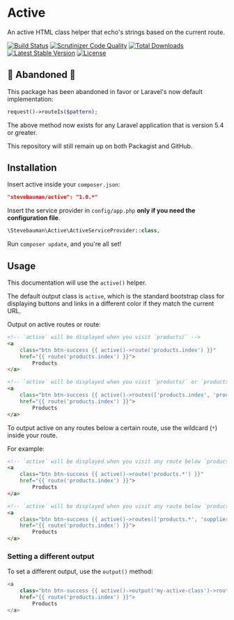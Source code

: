 # Active

An active HTML class helper that echo's strings based on the current route.

[![Build Status](https://img.shields.io/travis/stevebauman/active.svg?style=flat-square)](https://travis-ci.org/stevebauman/active)
[![Scrutinizer Code Quality](https://img.shields.io/scrutinizer/g/stevebauman/active/master.svg?style=flat-square)](https://scrutinizer-ci.com/g/stevebauman/active/?branch=master)
[![Total Downloads](https://img.shields.io/packagist/dt/stevebauman/active.svg?style=flat-square)](https://packagist.org/packages/stevebauman/active)
[![Latest Stable Version](https://img.shields.io/packagist/v/stevebauman/active.svg?style=flat-square)](https://packagist.org/packages/stevebauman/active)
[![License](https://img.shields.io/packagist/l/stevebauman/active.svg?style=flat-square)](https://packagist.org/stevebauman/active)

## 🚨 Abandoned 🚨

This package has been abandoned in favor or Laravel's now default implementation:

```php
request()->routeIs($pattern);
```

The above method now exists for any Laravel application that is version 5.4 or greater.

This repository will still remain up on both Packagist and GitHub.

## Installation

Insert active inside your `composer.json`:

```json
"stevebauman/active": "1.0.*"
```

Insert the service provider in `config/app.php` **only if you need the configuration file**.

```php
\Stevebauman\Active\ActiveServiceProvider::class,
```

Run `composer update`, and you're all set!

## Usage

This documentation will use the `active()` helper.

The default output class is `active`, which is the standard bootstrap class for displaying buttons and links in a different
color if they match the current URL. 

Output on active routes or route:

```html
<!-- `active` will be displayed when you visit `products/` -->
<a
    class="btn btn-success {{ active()->route('products.index') }}"
    href="{{ route('products.index') }}">
        Products
</a>
```

```html
<!-- `active` will be displayed when you visit `products/` or `products/create` -->
<a
    class="btn btn-success {{ active()->routes(['products.index', 'products.create']) }}"
    href="{{ route('products.index') }}">
        Products
</a>
```

To output active on any routes below a certain route, use the wildcard (`*`) inside your route.

For example:

```html
<!-- `active` will be displayed when you visit any route below `products.` -->
<a
    class="btn btn-success {{ active()->route('products.*') }}"
    href="{{ route('products.index') }}">
        Products
</a>
```

```html
<!-- `active` will be displayed when you visit any route below `products.`, or `suppliers.` -->
<a
    class="btn btn-success {{ active()->routes(['products.*', 'suppliers.*']) }}"
    href="{{ route('products.index') }}">
        Products
</a>
```

### Setting a different output

To set a different output, use the `output()` method:

```php
<a
    class="btn btn-success {{ active()->output('my-active-class')->route('products.*') }}"
    href="{{ route('products.index') }}">
        Products
</a>
```
